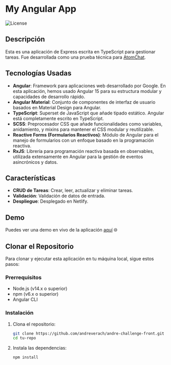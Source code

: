 # My Angular App

![License](https://img.shields.io/badge/license-MIT-blue.svg)

## Descripción

Esta es una aplicación de Express escrita en TypeScript para gestionar tareas. Fue desarrollada como una prueba técnica para [AtomChat](https://atomchat.io/).

## Tecnologías Usadas


- **Angular**: Framework para aplicaciones web desarrollado por Google. En esta aplicación, hemos usado Angular 15 para su estructura modular y capacidades de desarrollo rápido.
- **Angular Material**: Conjunto de componentes de interfaz de usuario basados en Material Design para Angular.
- **TypeScript**: Superset de JavaScript que añade tipado estático. Angular está completamente escrito en TypeScript.
- **SCSS**: Preprocesador CSS que añade funcionalidades como variables, anidamiento, y mixins para mantener el CSS modular y reutilizable.
- **Reactive Forms (Formularios Reactivos)**: Módulo de Angular para el manejo de formularios con un enfoque basado en la programación reactiva.
- **RxJS**: Librería para programación reactiva basada en observables, utilizada extensamente en Angular para la gestión de eventos asincrónicos y datos.

## Características

- **CRUD de Tareas**: Crear, leer, actualizar y eliminar tareas.
- **Validación**: Validación de datos de entrada.
- **Despliegue**: Desplegado en Netlify.

## Demo

Puedes ver una demo en vivo de la aplicación [aquí](https://andre-challenge-front.netlify.app/auth/login) 🌐

## Clonar el Repositorio

Para clonar y ejecutar esta aplicación en tu máquina local, sigue estos pasos:

### Prerrequisitos

- Node.js (v14.x o superior)
- npm (v6.x o superior)
- Angular CLI 

### Instalación

1. Clona el repositorio:

   ```sh
   git clone https://github.com/andreverach/andre-challenge-front.git
   cd tu-repo

1. Instala las dependencias:

   ```sh
   npm install
